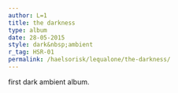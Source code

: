 ```yaml
---
author: L=1
title: the darkness
type: album
date: 28-05-2015
style: dark&nbsp;ambient
r_tag: HSR-01
permalink: /haelsorisk/lequalone/the-darkness/
---
```


first dark ambient album.
